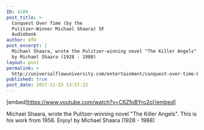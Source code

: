 ```yaml
---
ID: 4109
post_title: >
  Conquest Over Time (by the
  Pulitzer-Winner Michael Shaara) SF
  Audiobook
author: UfU
post_excerpt: |
  Michael Shaara, wrote the Pulitzer-winning novel "The Killer Angels". This is his work from 1956. Enjoy!
  by Michael Shaara (1928 - 1988)
layout: post
permalink: >
  http://universalflowuniversity.com/entertainment/conquest-over-time-by-the-pulitzer-winner-michael-shaara-sf-audiobook/
published: true
post_date: 2017-11-23 13:57:22
---
```

[embed]https://www.youtube.com/watch?v=C6ZfoBYro2o[/embed]<br>
<p>Michael Shaara, wrote the Pulitzer-winning novel "The Killer Angels". This is his work from 1956. Enjoy!
by Michael Shaara (1928 - 1988)</p>
